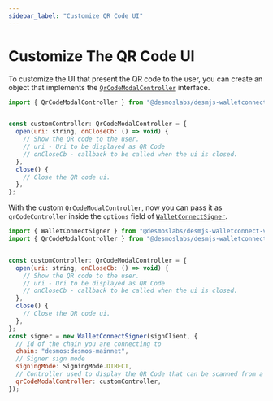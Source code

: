 ```yaml
---
sidebar_label: "Customize QR Code UI"
---
```


# Customize The QR Code UI

To customize the UI that present the QR code to the user, you can create an object that implements the
[`QrCodeModalController`](docs/api/interfaces/desmoslabs_desmjs_walletconnect_v2.QrCodeModalController.md)
interface.

```js
import { QrCodeModalController } from "@desmoslabs/desmjs-walletconnect-v2";


const customController: QrCodeModalController = {
  open(uri: string, onCloseCb: () => void) {
    // Show the QR code to the user.
    // uri - Uri to be displayed as QR Code
    // onCloseCb - callback to be called when the ui is closed.
  },
  close() {
    // Close the QR code ui.
  },
};
```

With the custom `QrCodeModalController`, now you can pass it as `qrCodeController` inside the `options` field of
[`WalletConnectSigner`](docs/api/classes/desmoslabs_desmjs_walletconnect_v2.WalletConnectSigner.md#constructor).

```js
import { WalletConnectSigner } from "@desmoslabs/desmjs-walletconnect-v2";
import { QrCodeModalController } from "@desmoslabs/desmjs-walletconnect-v2";


const customController: QrCodeModalController = {
  open(uri: string, onCloseCb: () => void) {
    // Show the QR code to the user.
    // uri - Uri to be displayed as QR Code
    // onCloseCb - callback to be called when the ui is closed.
  },
  close() {
    // Close the QR code ui.
  },
};
const signer = new WalletConnectSigner(signClient, {
  // Id of the chain you are connecting to
  chain: "desmos:desmos-mainnet",
  // Signer sign mode
  signingMode: SigningMode.DIRECT,
  // Controller used to display the QR Code that can be scanned from a wallet 
  qrCodeModalController: customController,
});
```

